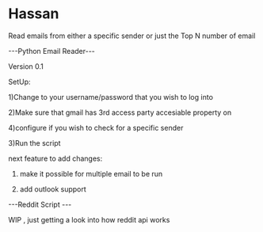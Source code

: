 # Hassan
Read emails from either a specific sender or just the Top N number of email


---Python Email Reader---

Version 0.1

SetUp:

1)Change to your username/password that you wish to log into

2)Make sure that gmail has 3rd access party accesiable property on

4)configure if you wish to check for a specific sender

3)Run the script


next feature to add changes:

1) make it possible for multiple email to be run 

2) add outlook support

---Reddit Script ---

WIP , just getting a look into how reddit api works

